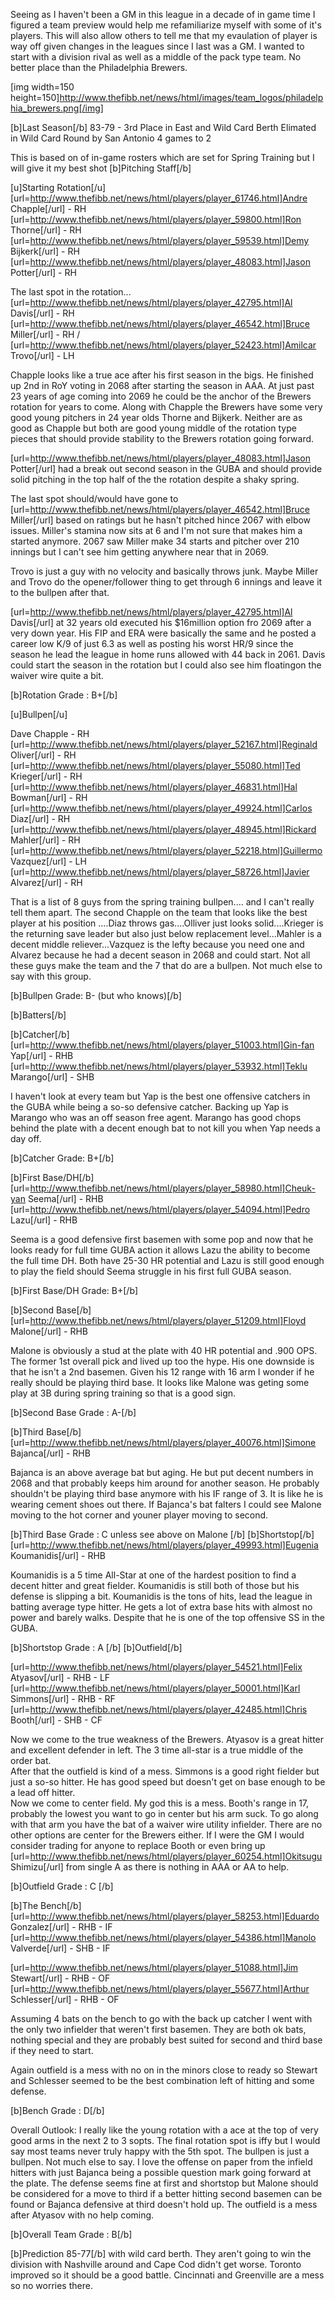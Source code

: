 Seeing as I haven't been a GM in this league in a decade of in game time I figured a team preview would help me refamiliarize myself with some of it's players.  This will also allow others to tell me that my evaulation of player is way off given changes in the leagues since I last was a GM.  I wanted to start with a division rival as well as a middle of the pack type team.  No better place than the Philadelphia Brewers.  

[img width=150 height=150]http://www.thefibb.net/news/html/images/team_logos/philadelphia_brewers.png[/img]

[b]Last Season[/b]
83-79 - 3rd Place in East and Wild Card Berth
Elimated in Wild Card Round by San Antonio 4 games to 2


This is based on of in-game rosters which are set for Spring Training but I will give it my best shot
[b]Pitching Staff[/b]

[u]Starting Rotation[/u]
[url=http://www.thefibb.net/news/html/players/player_61746.html]Andre Chapple[/url] - RH
[url=http://www.thefibb.net/news/html/players/player_59800.html]Ron Thorne[/url] - RH
[url=http://www.thefibb.net/news/html/players/player_59539.html]Demy Bijkerk[/url] - RH
[url=http://www.thefibb.net/news/html/players/player_48083.html]Jason Potter[/url] - RH

The last spot in the rotation...
[url=http://www.thefibb.net/news/html/players/player_42795.html]Al Davis[/url] - RH
[url=http://www.thefibb.net/news/html/players/player_46542.html]Bruce Miller[/url] - RH / [url=http://www.thefibb.net/news/html/players/player_52423.html]Amilcar Trovo[/url] - LH

Chapple looks like a true ace after his first season in the bigs.  He finished up 2nd in RoY voting in 2068 after starting the season in AAA.  At just past 23 years of age coming into 2069 he could be the anchor of the Brewers rotation for years to come. 
Along with Chapple the Brewers have some very good young pitchers in 24 year olds Thorne and Bijkerk.  Neither are as good as Chapple but both are good young middle of the rotation type pieces that should provide stability to the Brewers rotation going forward.  

[url=http://www.thefibb.net/news/html/players/player_48083.html]Jason Potter[/url] had a break out second season in the GUBA and should provide solid pitching in the top half of the the rotation despite a shaky spring. 

The last spot should/would have gone to [url=http://www.thefibb.net/news/html/players/player_46542.html]Bruce Miller[/url] based on ratings but he hasn't pitched hince 2067 with elbow issues.  Miller's stamina now sits at 6 and I'm not sure that makes him a started anymore. 2067 saw Miller make 34 starts and pitcher over 210 innings but I can't see him getting anywhere near that in 2069.

Trovo is just a guy with no velocity and basically throws junk. Maybe Miller and Trovo do the opener/follower thing to get through 6 innings and leave it to the bullpen after that.

[url=http://www.thefibb.net/news/html/players/player_42795.html]Al Davis[/url] at 32 years old executed his $16million option fro 2069 after a very down year.  His FIP and ERA were basically the same and he posted a career low K/9 of just 6.3 as well as posting his worst HR/9 since the season he lead the league in home runs allowed with 44 back in 2061.  Davis could start the season in the rotation but I could also see him floatingon the waiver wire quite a bit.

[b]Rotation Grade : B+[/b]

[u]Bullpen[/u]

Dave Chapple - RH
[url=http://www.thefibb.net/news/html/players/player_52167.html]Reginald Oliver[/url] - RH
[url=http://www.thefibb.net/news/html/players/player_55080.html]Ted Krieger[/url] - RH
[url=http://www.thefibb.net/news/html/players/player_46831.html]Hal Bowman[/url] - RH
[url=http://www.thefibb.net/news/html/players/player_49924.html]Carlos Diaz[/url] - RH
[url=http://www.thefibb.net/news/html/players/player_48945.html]Rickard Mahler[/url] - RH
[url=http://www.thefibb.net/news/html/players/player_52218.html]Guillermo Vazquez[/url] - LH
[url=http://www.thefibb.net/news/html/players/player_58726.html]Javier Alvarez[/url] - RH

That is a list of 8 guys from the spring training bullpen.... and I can't really tell them apart.  The second Chapple on the team that looks like the best player at his position ....Diaz throws gas....Olliver just looks solid....Krieger is the returning save leader but also just below replacement level...Mahler is a decent middle reliever...Vazquez is the lefty because you need one and Alvarez because he had a decent season in 2068 and could start. Not all these guys make the team and the 7 that do are a bullpen. Not much else to say with this group.  

[b]Bullpen Grade: B- (but who knows)[/b]

[b]Batters[/b]

[b]Catcher[/b]
[url=http://www.thefibb.net/news/html/players/player_51003.html]Gin-fan Yap[/url] - RHB
[url=http://www.thefibb.net/news/html/players/player_53932.html]Teklu Marango[/url] - SHB

I haven't look at every team but Yap is the best one offensive catchers in the GUBA while being a so-so defensive catcher.  Backing up Yap is Marango who was an off season free agent.  Marango has good chops behind the plate with a decent enough bat to not kill you when Yap needs a day off. 

[b]Catcher Grade: B+[/b]

[b]First Base/DH[/b]
[url=http://www.thefibb.net/news/html/players/player_58980.html]Cheuk-yan Seema[/url] - RHB
[url=http://www.thefibb.net/news/html/players/player_54094.html]Pedro Lazu[/url] - RHB

Seema is a good defensive first basemen with some pop and now that he looks ready for full time GUBA action it allows Lazu the ability to become the full time DH.  Both have 25-30 HR potential and Lazu is still good enough to play the field should Seema struggle in his first full GUBA season.

[b]First Base/DH Grade: B+[/b]

[b]Second Base[/b]
[url=http://www.thefibb.net/news/html/players/player_51209.html]Floyd Malone[/url] - RHB

Malone is obviously a stud at the plate with 40 HR potential and .900 OPS.  The former 1st overall pick and lived up too the hype. His one downside is that he isn't a 2nd basemen. Given his 12 range with 16 arm I wonder if he really should be playing third base.  It looks like Malone was geting some play at 3B during spring training so that is a good sign. 

[b]Second Base Grade : A-[/b]

[b]Third Base[/b]
[url=http://www.thefibb.net/news/html/players/player_40076.html]Simone Bajanca[/url] - RHB

Bajanca is an above average bat but aging.  He but put decent numbers in 2068 and that probably keeps him around for another season.  He probably shouldn't be playing third base anymore with his IF range of 3.  It is like he is wearing cement shoes out there.  If Bajanca's bat falters I could see Malone moving to the hot corner and youner player moving to second. 

[b]Third Base Grade : C unless see above on Malone
[/b]
[b]Shortstop[/b]
[url=http://www.thefibb.net/news/html/players/player_49993.html]Eugenia Koumanidis[/url] - RHB

Koumanidis is a 5 time All-Star at one of the hardest position to find a decent hitter and great fielder.  Koumanidis is still both of those but his defense is slipping a bit.  Koumanidis is the tons of hits, lead the league in batting average type hitter.  He gets a lot of extra base hits with almost no power and barely walks.  Despite that he is one of the top offensive SS in the GUBA.

[b]Shortstop Grade : A
[/b]
[b]Outfield[/b]

[url=http://www.thefibb.net/news/html/players/player_54521.html]Felix Atyasov[/url] - RHB - LF
[url=http://www.thefibb.net/news/html/players/player_50001.html]Karl Simmons[/url] - RHB - RF
[url=http://www.thefibb.net/news/html/players/player_42485.html]Chris Booth[/url] - SHB - CF

Now we come to the true weakness of the Brewers.  Atyasov is a great hitter and excellent defender in left.  The 3 time all-star is a true middle of the order bat.  
After that the outfield is kind of a mess. Simmons is a good right fielder but just a so-so hitter.  He has good speed but doesn't get on base enough to be a lead off hitter.  
Now we come to center field.  My god this is a mess.  Booth's range in 17, probably the lowest you want to go in center but his arm suck.  To go along with that arm you have the bat of a waiver wire utility infielder.  There are no other options are center for the Brewers either.  If I were the GM I would consider trading for anyone to replace Booth or even bring up [url=http://www.thefibb.net/news/html/players/player_60254.html]Okitsugu Shimizu[/url] from single A as there is nothing in AAA or AA to help.  

[b]Outfield Grade : C  [/b]

[b]The Bench[/b]
[url=http://www.thefibb.net/news/html/players/player_58253.html]Eduardo Gonzalez[/url] - RHB - IF
[url=http://www.thefibb.net/news/html/players/player_54386.html]Manolo Valverde[/url] - SHB - IF

[url=http://www.thefibb.net/news/html/players/player_51088.html]Jim Stewart[/url] - RHB - OF
[url=http://www.thefibb.net/news/html/players/player_55677.html]Arthur Schlesser[/url] - RHB - OF

Assuming 4 bats on the bench to go with the back up catcher I went with the only two infielder that weren't first basemen.  They are both ok bats, nothing special and they are probably best suited for second and third base if they need to start.

Again outfield is a mess with no on in the minors close to ready so Stewart and Schlesser seemed to be the best combination left of hitting and some defense.

[b]Bench Grade : D[/b]



Overall Outlook:  I really like the young rotation with a ace at the top of very good arms in the next 2 to 3 sopts.  The final rotation spot is iffy but I would say most teams never truly happy with the 5th spot.  The bullpen is just a bullpen. Not much else to say. 
I love the offense on paper from the infield hitters with just Bajanca being a possible question mark going forward at the plate.  The defense seems fine at first and shortstop but Malone should be considered for a move to third if a better hitting second basemen can be found or Bajanca defensive at third doesn't hold up.  The outfield is a mess after Atyasov with no help coming.  

[b]Overall Team Grade : B[/b]

[b]Prediction 85-77[/b] with wild card berth.  They aren't going to win the division with Nashville around and Cape Cod didn't get worse.  Toronto improved so it should be a good battle.  Cincinnati and Greenville are a mess so no worries there.  

